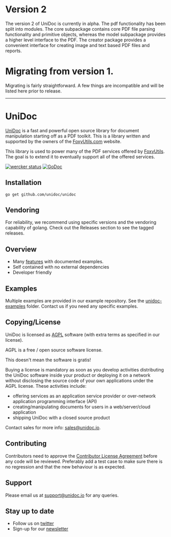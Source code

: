 # Version 2

The version 2 of UniDoc is currently in alpha. 
The pdf functionality has been split into modules.  The core subpackage contains core PDF file parsing functionality and primitive objects, whereas the model subpackage provides a higher level interface to the PDF.
The creator package provides a convenient interface for creating image and text based PDF files and reports.

# Migrating from version 1.

Migrating is fairly straightforward.  A few things are incompatible and will be listed here prior to release.

---

# UniDoc

[UniDoc](http://unidoc.io) is a fast and powerful open source library for document manipulation starting off as a PDF
toolkit. This is a library written and supported by the owners
of the [FoxyUtils.com](https://foxyutils.com) website.

This library is used to power many of the PDF services offered by [FoxyUtils](https://foxyutils.com). The goal is to extend it to
eventually support all of the offered services.

[![wercker status](https://app.wercker.com/status/22b50db125a6d376080f3f0c80d085fa/s/master "wercker status")](https://app.wercker.com/project/bykey/22b50db125a6d376080f3f0c80d085fa)
[![GoDoc](https://godoc.org/github.com/unidoc/unidoc?status.svg)](https://godoc.org/github.com/unidoc/unidoc)

## Installation
~~~
go get github.com/unidoc/unidoc
~~~

## Vendoring
For reliability, we recommend using specific versions and the vendoring capability of golang.
Check out the Releases section to see the tagged releases.

## Overview

 * Many [features](http://unidoc.io/features) with documented examples.
 * Self contained with no external dependencies
 * Developer friendly

## Examples

Multiple examples are provided in our example repository.
See the [unidoc-examples](https://github.com/unidoc/unidoc-examples/tree/master) folder.
Contact us if you need any specific examples.

## Copying/License

UniDoc is licensed as [AGPL][agpl] software (with extra terms as specified in our license).

AGPL is a free / open source software license.

This doesn't mean the software is gratis!

Buying a license is mandatory as soon as you develop activities
distributing the UniDoc software inside your product or deploying it on a network
without disclosing the source code of your own applications under the AGPL license.
These activities include:

 * offering services as an application service provider or over-network application programming interface (API)
 * creating/manipulating documents for users in a web/server/cloud application
 * shipping UniDoc with a closed source product

Contact sales for more info: sales@unidoc.io.

## Contributing

Contributors need to approve the [Contributor License Agreement](https://docs.google.com/a/owlglobal.io/forms/d/1PfTjEAi67-x0JOTU45SDonJnWy1fWB_J1aopGss34bY/viewform) before any code will be reviewed. Preferably add a test case to make sure there is no regression and that the new behaviour is as expected.

## Support

Please email us at support@unidoc.io for any queries.

## Stay up to date

* Follow us on [twitter](https://twitter.com/unidoclib)
* Sign-up for our [newsletter](http://eepurl.com/b9Idt9)

[agpl]: LICENSE.md
[contributing]: CONTRIBUTING.md
